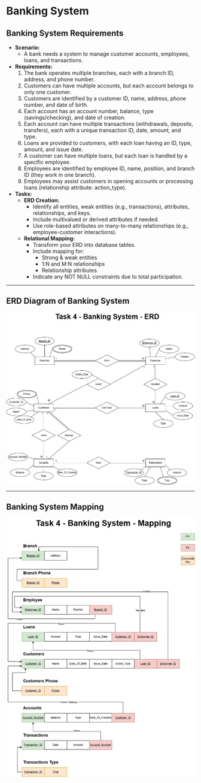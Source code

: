 ﻿# Banking System 

## Banking System Requirements

- **Scenario:**
	- A bank needs a system to manage customer accounts, employees, loans, and transactions.
- **Requirements:**
	1. The bank operates multiple branches, each with a branch ID, address, and phone number.
	2. Customers can have multiple accounts, but each account belongs to only one customer.
	3. Customers are identified by a customer ID, name, address, phone number, and date of birth.
	4. Each account has an account number, balance, type (savings/checking), and date of creation.
	5. Each account can have multiple transactions (withdrawals, deposits, transfers), each with a unique 
transaction ID, date, amount, and type.
	1. Loans are provided to customers, with each loan having an ID, type, amount, and issue date.
	1. A customer can have multiple loans, but each loan is handled by a specific employee.
	1. Employees are identified by employee ID, name, position, and branch ID (they work in one branch).
	1. Employees may assist customers in opening accounts or processing loans (relationship attribute: 
action_type).
- **Tasks:**
	- **ERD Creation:**
		- Identify all entities, weak entities (e.g., transactions), attributes, relationships, and keys.
		- Include multivalued or derived attributes if needed.
		- Use role-based attributes on many-to-many relationships (e.g., employee-customer interactions).
	- **Relational Mapping:**
		- Transform your ERD into database tables.
		- Include mapping for:
			- Strong & weak entities
			- 1:N and M:N relationships
			- Relationship attributes
		- Indicate any NOT NULL constraints due to total participation. 
-------------------------

## ERD Diagram of Banking System
![ERD Diagram of Banking System](./images/BankingSystem_ERD.jpg)

--------------------

## Banking System Mapping

![Banking System Mapping](./images/BankingSystemMapping.jpg)